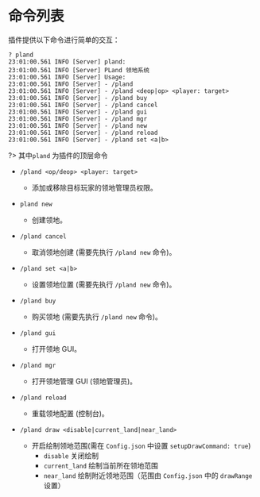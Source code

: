 # 命令列表

插件提供以下命令进行简单的交互：

```log
? pland
23:01:00.561 INFO [Server] pland:
23:01:00.561 INFO [Server] PLand 领地系统
23:01:00.561 INFO [Server] Usage:
23:01:00.561 INFO [Server] - /pland
23:01:00.561 INFO [Server] - /pland <deop|op> <player: target>
23:01:00.561 INFO [Server] - /pland buy
23:01:00.561 INFO [Server] - /pland cancel
23:01:00.561 INFO [Server] - /pland gui
23:01:00.561 INFO [Server] - /pland mgr
23:01:00.561 INFO [Server] - /pland new
23:01:00.561 INFO [Server] - /pland reload
23:01:00.561 INFO [Server] - /pland set <a|b>
```

?> 其中`pland` 为插件的顶层命令

- `/pland <op/deop> <player: target>`
  - 添加或移除目标玩家的领地管理员权限。

- `pland new`
  - 创建领地。

- `/pland cancel`
  - 取消领地创建 (需要先执行 `/pland new` 命令)。

- `/pland set <a|b>`
  - 设置领地位置 (需要先执行 `/pland new` 命令)。

- `/pland buy`
  - 购买领地 (需要先执行 `/pland new` 命令)。

- `/pland gui`
  - 打开领地 GUI。

- `/pland mgr`
  - 打开领地管理 GUI (领地管理员)。

- `/pland reload`
  - 重载领地配置 (控制台)。

- `/pland draw <disable|current_land|near_land>`
  - 开启绘制领地范围(需在 `Config.json` 中设置 `setupDrawCommand: true`)
    - `disable` 关闭绘制
    - `current_land` 绘制当前所在领地范围
    - `near_land` 绘制附近领地范围（范围由 `Config.json` 中的 `drawRange` 设置）


